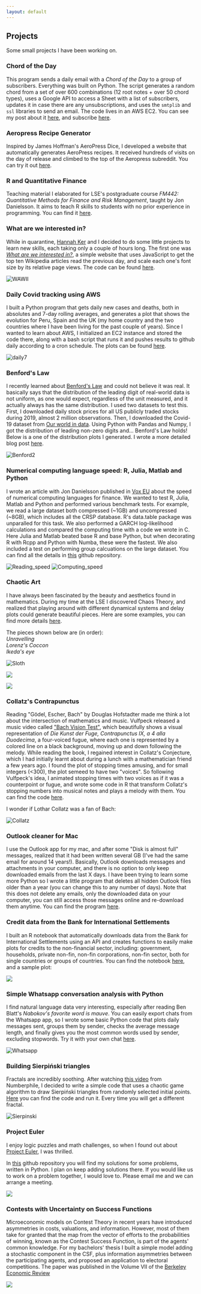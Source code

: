 ```yaml
---
layout: default
---
```


## Projects

Some small projects I have been working on.

### Chord of the Day

This program sends a daily email with a *Chord of the Day* to a group of subscribers. Everything was built on Python. The script generates a random chord from a set of over 600 combinations (12 root notes + over 50 chord types), uses a Google API to access a Sheet with a list of subscribers, updates it in case there are any unsubscriptions, and uses the `smtplib` and `ssl` libraries to send an email. The code lives in an AWS EC2. You can see my post about it [here](blog/chord_of_the_day.html), and subscribe [here](chord_of_the_day.html).

### Aeropress Recipe Generator

Inspired by James Hoffman's AeroPress Dice, I developed a website that automatically generates AeroPress recipes. It received hundreds of visits on the day of release and climbed to the top of the Aeropress subreddit. You can try it out [here](AeroPressRecipe.html).

### R and Quantitative Finance

Teaching material I elaborated for LSE's postgraduate course *FM442: Quantitative Methods for Finance and Risk Management*, taught by Jon Danielsson. It aims to teach R skills to students with no prior experience in programming. You can find it [here](R.html).

### What are we interested in?

While in quarantine, [Hannah Ker](https://hannahker.com) and I decided to do some little projects to learn new skills, each taking only a couple of hours long. The first one was [_What are we interested in?_](https://alvaroaguirre.github.io/whatareweinterestedin/), a simple website that uses JavaScript to get the top ten Wikipedia articles read the previous day, and scale each one's font size by its relative page views. The code can be found [here](https://github.com/alvaroaguirre/whatareweinterestedin).

![WAWII](./assets/img/wawii.png)

### Daily Covid tracking using AWS

I built a Python program that gets daily new cases and deaths, both in absolutes and 7-day rolling averages, and generates a plot that shows the evolution for Peru, Spain and the UK (my home country and the two countries where I have been living for the past couple of years). Since I wanted to learn about AWS, I initialized an EC2 instance and stored the code there, along with a bash script that runs it and pushes results to github daily according to a cron schedule. The plots can be found [here](https://alvaroaguirre.com/covid).

![daily7](https://raw.githubusercontent.com/alvaroaguirre/Projects/master/Covid/daily_cases_smooth_all.svg)

### Benford's Law

I recently learned about [Benford's Law](https://en.wikipedia.org/wiki/Benford%27s_law) and could not believe it was real. It basically says that the distribution of the leading digit of real-world data is not uniform, as one would expect, regardless of the unit measured, and it actually always has the same distribution. I used two datasets to test this. First, I downloaded daily stock prices for all US publicly traded stocks during 2019, almost 2 million observations. Then, I downloaded the Covid-19 dataset from [Our world in data](https://ourworldindata.org/). Using Python with Pandas and Numpy, I got the distribution of leading non-zero digits and... Benford's Law holds! Below is a one of the distribution plots I generated. I wrote a more detailed blog post [here](./blog/benfords_law.html).

![Benford2](./blog/benford/benford_corona.svg)

### Numerical computing language speed: R, Julia, Matlab and Python

I wrote an article with Jon Danielsson published in [Vox EU](https://voxeu.org/article/which-programming-language-best-economic-research) about the speed of numerical computing languages for finance. We wanted to test R, Julia, Matlab and Python and performed various benchmark tests. For example, we read a large dataset both compressed (~1GB) and uncompressed (~8GB), which includes all the CRSP database. R's data.table package was unparalled for this task. We also performed a GARCH log-likelihood calculations and compared the computing time with a code we wrote in C. Here Julia and Matlab beated base R and base Python, but when decorating R with Rcpp and Python with Numba, these were the fastest. We also included a test on performing group calcuations on the large dataset. You can find all the details in [this](https://github.com/alvaroaguirre/Projects/tree/master/Speed) github repository. 

![Reading_speed](https://raw.githubusercontent.com/alvaroaguirre/Projects/master/Speed/plots/ghub/reading_time.svg)
![Computing_speed](https://raw.githubusercontent.com/alvaroaguirre/Projects/master/Speed/plots/ghub/garch.svg)

### Chaotic Art 

I have always been fascinated by the beauty and aesthetics found in mathematics. During my time at the LSE I discovered Chaos Theory, and realized that playing around with different dynamical systems and delay plots could generate beautiful pieces. Here are some examples, you can find more details [here](https://github.com/alvaroaguirre/NonLinearDynamics/tree/master/ChaoticArt).

The pieces shown below are (in order):  
_Unravelling_  
_Lorenz's Coccon_  
_Ikeda's eye_  

![Sloth](https://user-images.githubusercontent.com/29491896/84319417-e9c1e100-ab67-11ea-8e92-8b2d9449e86e.gif)

[<img src="https://user-images.githubusercontent.com/29491896/84307058-40252480-ab54-11ea-97b8-100acf966755.jpg">](https://user-images.githubusercontent.com/29491896/84307058-40252480-ab54-11ea-97b8-100acf966755.jpg)

[<img src="https://user-images.githubusercontent.com/29491896/84302654-8fb42200-ab4d-11ea-9464-9dc4f6266028.jpg">](https://user-images.githubusercontent.com/29491896/84302654-8fb42200-ab4d-11ea-9464-9dc4f6266028.jpg)


### Collatz's Contrapunctus

Reading "Gödel, Escher, Bach" by Douglas Hofstadter made me think a lot about the intersection of mathematics and music. Vulfpeck released a music video called ["Bach Vision Test"](https://www.youtube.com/watch?v=vJfiOuDdetg), which beautifully shows a visual representation of *Die Kunst der Fuge, Contrapunctus IX, a 4 alla Duodecima*, a four-voiced fugue, where each one is represented by a colored line on a black background, moving up and down following the melody. While reading the book, I regained interest in Collatz's Conjecture, which I had initially learnt about during a lunch with a mathematician friend a few years ago. I found the plot of stopping times amusing, and for small integers (<300), the plot semeed to have two "voices". So following Vulfpeck's idea, I animated stopping times with two voices as if it was a counterpoint or fugue, and wrote some code in R that transform Collatz's stopping numbers into musical notes and plays a melody with them. You can find the code [here](https://github.com/alvaroaguirre/Projects/blob/master/collatz_music.R).

I wonder if Lothar Collatz was a fan of Bach:

![Collatz](https://user-images.githubusercontent.com/29491896/84673706-f9ec0e80-af21-11ea-8dc4-59990ec7911b.gif)

### Outlook cleaner for Mac

I use the Outlook app for my mac, and after some "Disk is almost full" messages, realized that it had been written several GB (I've had the same email for around 14 years!). Basically, Outlook downloads messages and attachments in your computer, and there is no option to only keep downloaded emails from the last X days. I have been trying to learn some more Python so I wrote a little program that deletes all hidden Outlook files older than a year (you can change this to any number of days). Note that this does not delete any emails, only the downloaded data on your computer, you can still access those messages online and re-download them anytime. You can find the program [here](https://github.com/alvaroaguirre/Projects/tree/master/Outlook_cleaner).

### Credit data from the Bank for International Settlements

I built an R notebook that automatically downloads data from the Bank for International Settlements using an API and creates functions to easily make plots for credits to the non-financial sector, including: government, households, private non-fin, non-fin corporations, non-fin sector, both for single countries or groups of countries. You can find the notebook [here](https://github.com/alvaroaguirre/Projects/tree/master/BIS), and a sample plot:

![](https://raw.githubusercontent.com/alvaroaguirre/Projects/master/BIS/non-financial-2005.svg)

### Simple Whatsapp conversation analysis with Python

I find natural language data very interesting, especially after reading Ben Blatt's _Nabokov's favorite word is mauve_. You can easily export chats from the Whatsapp app, so I wrote some basic Python code that plots daily messages sent, groups them by sender, checks the average message length, and finally gives you the most common words used by sender, excluding stopwords. Try it with your own chat [here](https://github.com/alvaroaguirre/Projects/blob/master/Whatsapp/whatsapp.ipynb).

![Whatsapp](https://raw.githubusercontent.com/alvaroaguirre/Projects/master/Whatsapp/whatsapp.svg)


### Building Sierpiński triangles 

Fractals are incredibly soothing. After watching [this video](https://www.youtube.com/watch?v=kbKtFN71Lfs) from Numberphile, I decided to write a simple code that uses a chaotic game algorithm to draw Sierpiński triangles from randomly selected initial points. [Here](https://github.com/alvaroaguirre/NonLinearDynamics/blob/master/sierpinski.R) you can find the code and run it. Every time you will get a different fractal.

![Sierpinski](https://user-images.githubusercontent.com/29491896/84321310-d19f9100-ab6a-11ea-9214-3fc92feb87fa.gif)


### Project Euler

I enjoy logic puzzles and math challenges, so when I found out about [Project Euler](https://projecteuler.net), I was thrilled. 

In [this](https://github.com/alvaroaguirre/Project_Euler) github repository you will find my solutions for some problems, written in Python. I plan on keep adding solutions there. If you would like us to work on a problem together, I would love to. Please email me and we can arrange a meeting.

<img src="https://projecteuler.net/images/euler_portrait.png">


### Contests with Uncertainty on Success Functions

Microeconomic models on Contest Theory in recent years have introduced asymmetries in costs, valuations, and information. However, most of them take for granted that the map from the vector of efforts to the probabilities of winning, known as the Contest Success Function, is part of the agents' common knowledge. For my bachelors' thesis I built a simple model adding a stochastic component in the CSF, plus information asymmetries between the participating agents, and proposed an application to electoral competitions. The paper was published in the Volume VII of the [Berkeley Economic Review](https://econreview.berkeley.edu)

[<img src="https://user-images.githubusercontent.com/29491896/84324905-7755fe80-ab71-11ea-9bc3-cc3b20c55316.png">](https://econreview.berkeley.edu)